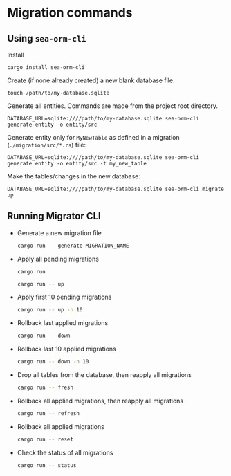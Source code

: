 # Migration commands

## Using `sea-orm-cli`
Install
```command
cargo install sea-orm-cli
```
Create (if none already created) a new blank database file:
```command
touch /path/to/my-database.sqlite
```
Generate all entities. Commands are made from the project root directory.
```command
DATABASE_URL=sqlite:////path/to/my-database.sqlite sea-orm-cli generate entity -o entity/src
```
Generate entity only for `MyNewTable` as defined in a migration (`./migration/src/*.rs`) file:
```command
DATABASE_URL=sqlite:////path/to/my-database.sqlite sea-orm-cli generate entity -o entity/src -t my_new_table
```
Make the tables/changes in the new database:
```command
DATABASE_URL=sqlite:////path/to/my-database.sqlite sea-orm-cli migrate up
```
## Running Migrator CLI

- Generate a new migration file
    ```sh
    cargo run -- generate MIGRATION_NAME
    ```
- Apply all pending migrations
    ```sh
    cargo run
    ```
    ```sh
    cargo run -- up
    ```
- Apply first 10 pending migrations
    ```sh
    cargo run -- up -n 10
    ```
- Rollback last applied migrations
    ```sh
    cargo run -- down
    ```
- Rollback last 10 applied migrations
    ```sh
    cargo run -- down -n 10
    ```
- Drop all tables from the database, then reapply all migrations
    ```sh
    cargo run -- fresh
    ```
- Rollback all applied migrations, then reapply all migrations
    ```sh
    cargo run -- refresh
    ```
- Rollback all applied migrations
    ```sh
    cargo run -- reset
    ```
- Check the status of all migrations
    ```sh
    cargo run -- status
    ```
